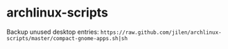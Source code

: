 archlinux-scripts
=================

Backup unused desktop entries: ```https://raw.github.com/jilen/archlinux-scripts/master/compact-gnome-apps.sh|sh```
